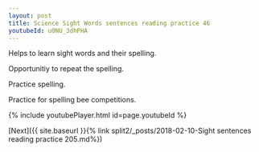 ```yaml
---
layout: post
title: Science Sight Words sentences reading practice 46
youtubeId: u0NU_3dhPHA
---
```

 
 
Helps to learn sight words and their spelling.

Opportunitiy to repeat the spelling. 

Practice spelling. 
 
Practice for spelling bee competitions. 
 
{% include youtubePlayer.html id=page.youtubeId %}
 
 

[Next]({{ site.baseurl }}{% link  split2/_posts/2018-02-10-Sight sentences reading practice 205.md%})
 
